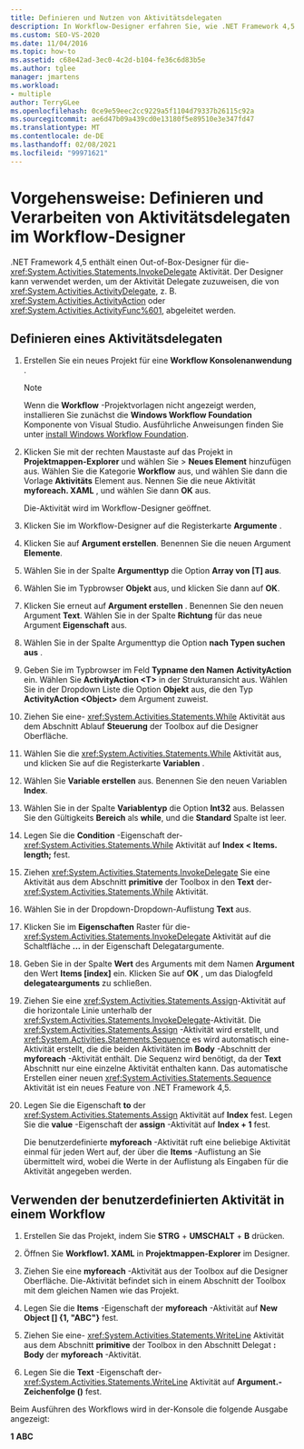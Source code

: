 ```yaml
---
title: Definieren und Nutzen von Aktivitätsdelegaten
description: In Workflow-Designer erfahren Sie, wie .NET Framework 4,5 einen Out-of-Box-Designer für die invokedelegataktivität enthält, die Sie zum Definieren und Verarbeiten von Aktivitäts Delegaten verwenden können.
ms.custom: SEO-VS-2020
ms.date: 11/04/2016
ms.topic: how-to
ms.assetid: c68e42ad-3ec0-4c2d-b104-fe36c6d83b5e
ms.author: tglee
manager: jmartens
ms.workload:
- multiple
author: TerryGLee
ms.openlocfilehash: 0ce9e59eec2cc9229a5f1104d79337b26115c92a
ms.sourcegitcommit: ae6d47b09a439cd0e13180f5e89510e3e347fd47
ms.translationtype: MT
ms.contentlocale: de-DE
ms.lasthandoff: 02/08/2021
ms.locfileid: "99971621"
---
```

# <a name="how-to-define-and-consume-activity-delegates-in-the-workflow-designer"></a>Vorgehensweise: Definieren und Verarbeiten von Aktivitätsdelegaten im Workflow-Designer

.NET Framework 4,5 enthält einen Out-of-Box-Designer für die- <xref:System.Activities.Statements.InvokeDelegate> Aktivität. Der Designer kann verwendet werden, um der Aktivität Delegate zuzuweisen, die von <xref:System.Activities.ActivityDelegate>, z. B. <xref:System.Activities.ActivityAction> oder <xref:System.Activities.ActivityFunc%601>, abgeleitet werden.

## <a name="define-an-activity-delegate"></a>Definieren eines Aktivitätsdelegaten

1. Erstellen Sie ein neues Projekt für eine **Workflow Konsolenanwendung** .

   > [!NOTE]
   > Wenn die **Workflow** -Projektvorlagen nicht angezeigt werden, installieren Sie zunächst die **Windows Workflow Foundation** Komponente von Visual Studio. Ausführliche Anweisungen finden Sie unter [install Windows Workflow Foundation](developing-applications-with-the-workflow-designer.md#install-windows-workflow-foundation).

3. Klicken Sie mit der rechten Maustaste auf das Projekt in **Projektmappen-Explorer** und wählen Sie   >  **Neues Element** hinzufügen aus. Wählen Sie die Kategorie **Workflow** aus, und wählen Sie dann die Vorlage **Aktivitäts** Element aus. Nennen Sie die neue Aktivität **myforeach. XAML** , und wählen Sie dann **OK** aus.

   Die-Aktivität wird im Workflow-Designer geöffnet.

4. Klicken Sie im Workflow-Designer auf die Registerkarte **Argumente** .

5. Klicken Sie auf **Argument erstellen**. Benennen Sie die neuen Argument **Elemente**.

6. Wählen Sie in der Spalte **Argumenttyp** die Option **Array von [T] aus**.

7. Wählen Sie im Typbrowser **Objekt** aus, und klicken Sie dann auf **OK**.

8. Klicken Sie erneut auf **Argument erstellen** . Benennen Sie den neuen Argument **Text**. Wählen Sie in der Spalte **Richtung** für das neue Argument **Eigenschaft** aus.

9. Wählen Sie in der Spalte Argumenttyp die Option **nach Typen suchen aus** .

10. Geben Sie im Typbrowser im Feld **Typname den Namen** **ActivityAction** ein. Wählen Sie **ActivityAction \<T>** in der Strukturansicht aus. Wählen Sie in der Dropdown Liste die Option **Objekt** aus, die den Typ **ActivityAction \<Object>** dem Argument zuweist.

11. Ziehen Sie eine- <xref:System.Activities.Statements.While> Aktivität aus dem Abschnitt Ablauf **Steuerung** der Toolbox auf die Designer Oberfläche.

12. Wählen Sie die <xref:System.Activities.Statements.While> Aktivität aus, und klicken Sie auf die Registerkarte **Variablen** .

13. Wählen Sie **Variable erstellen** aus. Benennen Sie den neuen Variablen **Index**.

14. Wählen Sie in der Spalte **Variablentyp** die Option **Int32** aus. Belassen Sie den Gültigkeits **Bereich** als **while**, und die **Standard** Spalte ist leer.

15. Legen Sie die **Condition** -Eigenschaft der- <xref:System.Activities.Statements.While> Aktivität auf **Index < Items. length;** fest.

16. Ziehen <xref:System.Activities.Statements.InvokeDelegate> Sie eine Aktivität aus dem Abschnitt **primitive** der Toolbox in den **Text** der- <xref:System.Activities.Statements.While> Aktivität.

17. Wählen Sie in der Dropdown-Dropdown-Auflistung **Text** aus.

18. Klicken Sie im **Eigenschaften** Raster für die- <xref:System.Activities.Statements.InvokeDelegate> Aktivität auf die Schaltfläche **...** in der Eigenschaft Delegatargumente. 

19. Geben Sie in der Spalte **Wert** des Arguments mit dem Namen **Argument** den Wert **Items [index]** ein. Klicken Sie auf **OK** , um das Dialogfeld **delegatearguments** zu schließen.

20. Ziehen Sie eine <xref:System.Activities.Statements.Assign>-Aktivität auf die horizontale Linie unterhalb der <xref:System.Activities.Statements.InvokeDelegate>-Aktivität. Die  <xref:System.Activities.Statements.Assign> -Aktivität wird erstellt, und <xref:System.Activities.Statements.Sequence> es wird automatisch eine-Aktivität erstellt, die die beiden Aktivitäten im **Body** -Abschnitt der **myforeach** -Aktivität enthält. Die Sequenz wird benötigt, da der **Text** Abschnitt nur eine einzelne Aktivität enthalten kann. Das automatische Erstellen einer neuen <xref:System.Activities.Statements.Sequence> Aktivität ist ein neues Feature von .NET Framework 4,5.

21. Legen Sie die Eigenschaft **to** der <xref:System.Activities.Statements.Assign> Aktivität auf **Index** fest. Legen Sie die **value** -Eigenschaft der **assign** -Aktivität auf **Index + 1** fest.

    Die benutzerdefinierte **myforeach** -Aktivität ruft eine beliebige Aktivität einmal für jeden Wert auf, der über die **Items** -Auflistung an Sie übermittelt wird, wobei die Werte in der Auflistung als Eingaben für die Aktivität angegeben werden.

## <a name="use-the-custom-activity-in-a-workflow"></a>Verwenden der benutzerdefinierten Aktivität in einem Workflow

1. Erstellen Sie das Projekt, indem Sie **STRG** + **UMSCHALT** + **B** drücken.

2. Öffnen Sie **Workflow1. XAML** in **Projektmappen-Explorer** im Designer.

3. Ziehen Sie eine **myforeach** -Aktivität aus der Toolbox auf die Designer Oberfläche. Die-Aktivität befindet sich in einem Abschnitt der Toolbox mit dem gleichen Namen wie das Projekt.

4. Legen Sie die **Items** -Eigenschaft der **myforeach** -Aktivität auf **New Object [] {1, "ABC"}** fest.

5. Ziehen Sie eine- <xref:System.Activities.Statements.WriteLine> Aktivität aus dem Abschnitt **primitive** der Toolbox in den Abschnitt Delegat **: Body** der **myforeach** -Aktivität.

6. Legen Sie die **Text** -Eigenschaft der- <xref:System.Activities.Statements.WriteLine> Aktivität auf **Argument.-Zeichenfolge ()** fest.

Beim Ausführen des Workflows wird in der-Konsole die folgende Ausgabe angezeigt:

**1** 
 **ABC**
